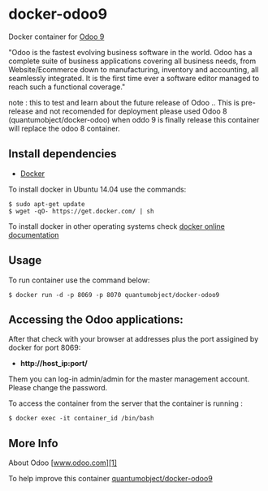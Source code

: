 # docker-odoo9

Docker container for [Odoo 9][3]

"Odoo is the fastest evolving business software in the world. Odoo has a complete suite of business applications covering all business needs, from Website/Ecommerce down to manufacturing, inventory and accounting, all seamlessly integrated. It is the first time ever a software editor managed to reach such a functional coverage."

note : this to test and learn about the future release of Odoo .. This is pre-release and not recomended for deployment please used Odoo 8 (quantumobject/docker-odoo) when oddo 9 is finally release this container will replace the odoo 8 container. 

## Install dependencies

  - [Docker][2]

To install docker in Ubuntu 14.04 use the commands:

    $ sudo apt-get update
    $ wget -qO- https://get.docker.com/ | sh

 To install docker in other operating systems check [docker online documentation][4]

## Usage

To run container use the command below:

    $ docker run -d -p 8069 -p 8070 quantumobject/docker-odoo9
 
## Accessing the Odoo applications:

After that check with your browser at addresses plus the port assigined by docker for port 8069:

  - **http://host_ip:port/**
 
Them you can log-in admin/admin for the master management account. Please change the password.   

To access the container from the server that the container is running :

    $ docker exec -it container_id /bin/bash

## More Info

About Odoo [www.odoo.com][1]

To help improve this container [quantumobject/docker-odoo9][5]

[1]:https://www.odoo.com
[2]:https://www.docker.com
[3]:https://www.odoo.com/slides/slide/keynote-odoo-9-new-features-201
[4]:http://docs.docker.com
[5]:https://github.com/QuantumObject/docker-odoo9

